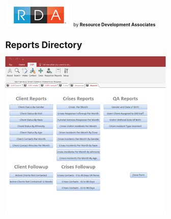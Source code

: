 ![RDA Logo](../img/RDA_transparent_210x70.png "RDA Logo") by **Resource Development Associates**

# Reports Directory

![SVIP Reports Directory](Reports.png "SVIP Reports Directory")

<!-- for sizing images -->
<!-- <img src="http://image.com/image.png" width="200" height="100" /> -->